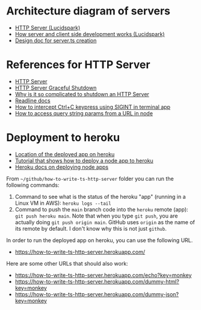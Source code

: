 # Architecture diagram of servers

- [HTTP Server (Lucidspark)](https://lucid.app/lucidspark/67207bbd-8320-4909-8157-619cd6cb912e/edit?beaconFlowId=87124AEE05ACA6E4#)
- [How server and client side development works (Lucidspark)](https://lucid.app/lucidspark/b87d8b04-4940-4380-a28e-215d6047ddf1/edit?beaconFlowId=2E8495C8989B0C72#)
- [Design doc for server.ts creation](https://docs.google.com/document/d/1ZveONguoZCjFhqXU_zSXtPYznf39u3FYULusoNFY5uA/edit#heading=h.kulayrk4h10h)

# References for HTTP Server

- [HTTP Server](https://www.w3schools.com/nodejs/nodejs_http.asp)
- [HTTP Server Graceful Shutdown](https://github.com/the-moebius/http-graceful-shutdown)
- [Why is it so complicated to shutdown an HTTP Server](https://stackoverflow.com/questions/14626636/how-do-i-shutdown-a-node-js-https-server-immediately)
- [Readline docs](https://nodejs.org/en/knowledge/command-line/how-to-prompt-for-command-line-input/)
- [How to intercept Ctrl+C keypress using SIGINT in terminal app](https://nodejs.org/api/process.html)
- [How to access query string params from a URL in node](https://nodejs.org/en/knowledge/HTTP/clients/how-to-access-query-string-parameters/)

# Deployment to heroku

- [Location of the deployed app on heroku](https://dashboard.heroku.com/apps/how-to-write-ts-http-server)
- [Tutorial that shows how to deploy a node app to heroku](https://dev.to/hte305/simple-deploy-typescript-application-to-heroku-5b6g)
- [Heroku docs on deploying node apps](https://devcenter.heroku.com/articles/deploying-nodejs#advanced-http-features)

From `~/github/how-to-write-ts-http-server` folder you can run the following commands:

1. Command to see what is the status of the heroku "app" (running in a Linux VM in AWS):
   `heroku logs --tail`
2. Command to push the `main` branch code into the `heroku` remote (app): `git push heroku main`.
   Note that when you type `git push`, you are actually doing `git push origin main`. GitHub uses
   `origin` as the name of its remote by default. I don't know why this is not just `github`.

In order to run the deployed app on heroku, you can use the following URL.

- https://how-to-write-ts-http-server.herokuapp.com/

Here are some other URLs that should also work:

- https://how-to-write-ts-http-server.herokuapp.com/echo?key=monkey
- https://how-to-write-ts-http-server.herokuapp.com/dummy-html?key=monkey
- https://how-to-write-ts-http-server.herokuapp.com/dummy-json?key=monkey
